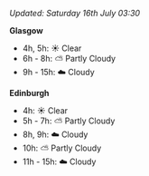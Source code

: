 *Updated: Saturday 16th July 03:30*

**Glasgow**

* 4h, 5h: :sunny: Clear
* 6h - 8h: :partly_sunny: Partly Cloudy
* 9h - 15h: :cloud: Cloudy

**Edinburgh**

* 4h: :sunny: Clear
* 5h - 7h: :partly_sunny: Partly Cloudy
* 8h, 9h: :cloud: Cloudy
* 10h: :partly_sunny: Partly Cloudy
* 11h - 15h: :cloud: Cloudy

